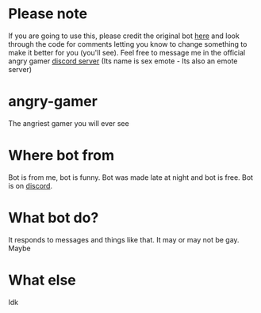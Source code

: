 # Please note
If you are going to use this, please credit the original bot <a href="https://top.gg/bot/766970426231881778">here</a> and look through the code for comments letting you know to change something to make it better for you (you'll see). Feel free to message me in the official angry gamer <a href="https://julians.work/cum">discord server</a> (Its name is sex emote - Its also an emote server)

# angry-gamer
The angriest gamer you will ever see

# Where bot from
Bot is from me, bot is funny. Bot was made late at night and bot is free. Bot is on <a href="https://top.gg/bot/766970426231881778">discord</a>.

# What bot do?
It responds to messages and things like that. It may or may not be gay. Maybe

# What else
Idk
